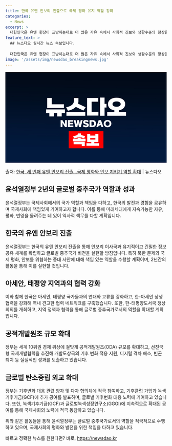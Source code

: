 ```yaml
---
title: 한국 유엔 안보리 진출으로 국제 평화 유지 역할 강화
categories:
  - News
excerpt: >
  대한민국은 유엔 헌장이 표방하는대로 더 많은 자유 속에서 사회적 진보와 생활수준의 향상을 촉진하기 위해 국제…
feature_text: >
  ## 뉴스다오 실시간 뉴스 속보입니다.

  대한민국은 유엔 헌장이 표방하는대로 더 많은 자유 속에서 사회적 진보와 생활수준의 향상을 촉진하기 위해 국제…
image: '/assets/img/newsdao_breakingnews.jpg'
---
```


![뉴스다오 속보](/assets/img/newsdao_breakingnews.jpg)

<p>출처: <a href="https://newsdao.kr/3777" rel="dofollow">한국, 세 번째 유엔 안보리 진출…국제 평화와 안보 지키기 역할 확대</a> | 뉴스다오</p>

<h2 data-ke-size="size26">윤석열정부 2년의 글로벌 중추국가 역할과 성과</h2>
윤석열정부는 국제사회에서의 국가 역할과 책임을 다하고, 한국의 발전과 경험을 공유하며 국제사회에 책임있게 기여하고자 합니다. 이를 통해 미래세대에게 지속가능한 자유, 평화, 번영을 물려주는 데 있어 역사적 책무를 다할 계획입니다.

<p data-ke-size="size16"></p>

<h2 data-ke-size="size24">한국의 유엔 안보리 진출</h2>
윤석열정부는 한국의 유엔 안보리 진출을 통해 안보리 이사국과 유기적이고 긴밀한 정보 공유 체계를 확립하고 글로벌 중추국가 비전을 실현할 방침입니다. 특히 북한 문제와 국제 평화, 안보를 위협하는 중대 사안에 대해 책임 있는 역할을 수행할 계획이며, 2년간의 활동을 통해 이를 실현할 것입니다.

<p data-ke-size="size16"></p>

<h2 data-ke-size="size24">아세안, 태평양 지역과의 협력 강화</h2>
이와 함께 한국은 아세안, 태평양 국가들과의 연대와 교류를 강화하고, 한-아세안 상생협력을 강화해 역내 견고한 협력 네트워크를 구축했습니다. 또한, 한-태평양도서국 정상회의를 개최하고, 지역 정책과 협력을 통해 글로벌 중추국가로서의 역할을 확대할 계획입니다.

<p data-ke-size="size16"></p>

<h2 data-ke-size="size24">공적개발원조 규모 확대</h2>
정부는 세계 10위권 경제 위상에 걸맞게 공적개발원조(ODA) 규모를 확대하고, 선진국형 국제개발협력을 추진해 개발도상국의 기후 변화 적응 지원, 디지털 격차 해소, 빈곤 퇴치 등 실질적인 성과를 도출하고 있습니다.

<p data-ke-size="size16"></p>

<h2 data-ke-size="size24">글로벌 탄소중립 외교 확대</h2>
정부는 기후변화 대응 관련 양자 및 다자 협의체에 적극 참여하고, 기후클럽 가입과 녹색기후기금(GCF)에 추가 공여를 발표하며, 글로벌 기후변화 대응 노력에 기여하고 있습니다. 또한, 녹색기후기금(GCF)과 글로벌녹색성장연구소(GGGI)에 지속적으로 확대된 공여를 통해 국제사회의 노력에 적극 동참하고 있습니다.

<p data-ke-size="size16"></p>

위와 같은 활동들을 통해 윤석열정부는 글로벌 중추국가로서의 역할을 적극적으로 수행하고 있으며, 국제사회의 평화와 발전을 위한 책임을 다하고 있습니다. 

빠르고 정확한 뉴스를 원한다면? 바로, <a href="https://newsdao.kr" rel="dofollow">https://newsdao.kr</a>


